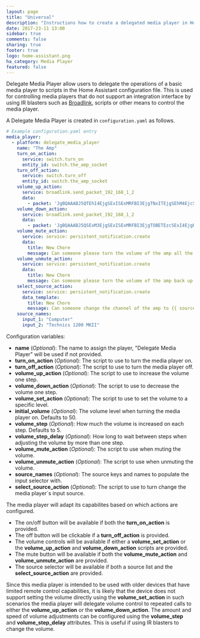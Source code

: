 ```yaml
---
layout: page
title: "Universal"
description: "Instructions how to create a delegated media player in Home Assistant."
date: 2017-23-11 13:00
sidebar: true
comments: false
sharing: true
footer: true
logo: home-assistant.png
ha_category: Media Player
featured: false
---
```


Delegate Media Player allow users to delegate the operations of a basic media player to scripts in the Home Assistant configuration file. This is used for controlling media players that do not support an integration interface by using IR blasters such as [Broadlink](/components/switch.broadlink/), scripts or other means to control the media player.

A Delegate Media Player is created in `configuration.yaml` as follows.

```yaml
# Example configuration.yaml entry
media_player:
  - platform: delegate_media_player
    name: "The Amp"
    turn_on_action:
      service: switch.turn_on
      entity_id: switch.the_amp_socket
    turn_off_action:
      service: switch.turn_off
      entity_id: switch.the_amp_socket
    volume_up_action:
      service: broadlink.send_packet_192_168_1_2
      data:
        - packet: 'JgBQAAABJ5QTEhI4EjgSExISExMRFBI3EjgTNxITEjgSEhM4EjcSFBI3EjgTEhITEhMSExITEhITExEUEjcSOBM3EjgSOBI4EgAFIAABJkoTAA0FAAAAAAAAAAA='
    volume_down_action:
      service: broadlink.send_packet_192_168_1_2
      data:
        - packet: 'JgBQAAABJ5QSExM3EjgSExISExMRFBI3EjgTOBETEzcSExI4EjgRFBI3EhQRExMSEhMSExMSEhMSExI4EjgROBM4ETgSOBI4EgAFIAABJ0kTAA0FAAAAAAAAAAA='
    volume_mute_action:
      service: service: persistent_notification.create
      data:
        title: New Chore
        message: Can someone please turn the volume of the amp all the way down?
    volume_unmute_action:
      service: service: persistent_notification.create
      data:
        title: New Chore
        message: Can someone please turn the volume of the amp back up again?
    select_source_action:
      service: service: persistent_notification.create
      data_template:
        title: New Chore
        message: Can someone change the channel of the amp to {{ source_namme }}
    source_names:
      input_1: "Computer"
      input_2: "Technics 1200 MKII"
```

Configuration variables:

- **name** (*Optional*): The name to assign the player, "Delegate Media Player" will be used if not provided.
- **turn_on_action** (*Optional*): The script to use to turn the media player on.
- **turn_off_action** (*Optional*): The script to use to turn the media player off.
- **volume_up_action** (*Optional*): The script to use to increase the volume one step.
- **volume_down_action** (*Optional*): The script to use to decrease the volume one step.
- **volume_set_action** (*Optional*): The script to use to set the volume to a specific level.
- **initial_volume** (*Optional*): The volume level when turning the media player on. Defaults to 50.
- **volume_step** (*Optional*): How much the volume is increased on each step. Defaults to 5.
- **volume_step_delay** (*Optional*): How long to wait between steps when adjusting the volume by more than one step.
- **volume_mute_action** (*Optional*): The script to use when muting the volume.
- **volume_unmute_action** (*Optional*): The script to use when unmuting the volume.
- **source_names** (*Optional*): The source keys and names to populate the input selector with.
- **select_source_action** (*Optional*): The script to use to turn change the media player´s input source.

The media player will adapt its capabilites based on which actions are configured.
- The on/off button will be available if both the **turn_on_action** is provided.
- The off button will be clickable if a **turn_off_action** is provided.
- The volume controls will be available if either a **volume_set_action** or the **volume_up_action** and **volume_down_action** scripts are provided.
- The mute button will be available if both the **volume_mute_action** and **volume_unmute_action** are provided.
- The source selector will be available if both a source list and the **select_source_action** are provided.

Since this media player is intended to be used with older devices that have limited remote control capabilities, it is likely that the device does not support setting the volume directly using the **volume_set_action** in such scenarios the media player will delegate volume control to repeated calls to either the **volume_up_action** or the **volume_down_action**. The amount and speed of volume adjustments can be configured using the **volume_step** and **volume_step_delay** attributes. This is useful if using IR blasters to change the volume.
